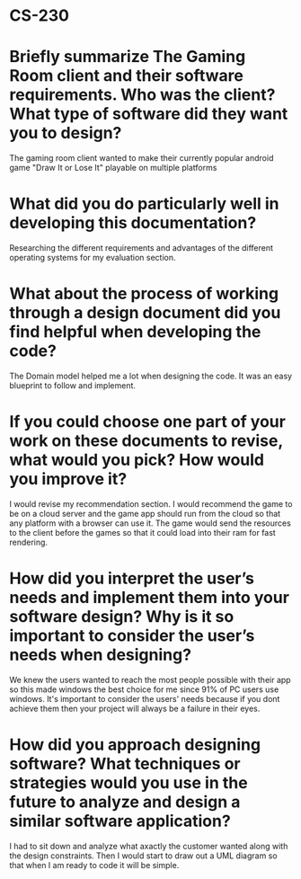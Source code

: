 # CS-230

# Briefly summarize The Gaming Room client and their software requirements. Who was the client? What type of software did they want you to design?

The gaming room client wanted to make their currently popular android game "Draw It or Lose It" playable on multiple platforms  

# What did you do particularly well in developing this documentation?

Researching the different requirements and advantages of the different operating systems for my evaluation section.

# What about the process of working through a design document did you find helpful when developing the code?

The Domain model helped me a lot when designing the code. It was an easy blueprint to follow and implement.

# If you could choose one part of your work on these documents to revise, what would you pick? How would you improve it?

I would revise my recommendation section. I would recommend the game to be on a cloud server and the game app should run from the cloud so that any platform with a browser can use it. The game would send the resources to the client before the games so that it could load into their ram for fast rendering.

# How did you interpret the user’s needs and implement them into your software design? Why is it so important to consider the user’s needs when designing?

We knew the users wanted to reach the most people possible with their app so this made windows the best choice for me since 91% of PC users use windows. It's important to consider the users' needs because if you dont achieve them then your project will always be a failure in their eyes.

# How did you approach designing software? What techniques or strategies would you use in the future to analyze and design a similar software application?

I had to sit down and analyze what axactly the customer wanted along with the design constraints. Then I would start to draw out a UML diagram so that when I am ready to code it will be simple. 
